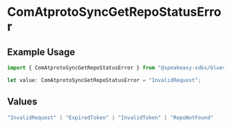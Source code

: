 # ComAtprotoSyncGetRepoStatusError

## Example Usage

```typescript
import { ComAtprotoSyncGetRepoStatusError } from "@speakeasy-sdks/bluesky/models/errors";

let value: ComAtprotoSyncGetRepoStatusError = "InvalidRequest";
```

## Values

```typescript
"InvalidRequest" | "ExpiredToken" | "InvalidToken" | "RepoNotFound"
```